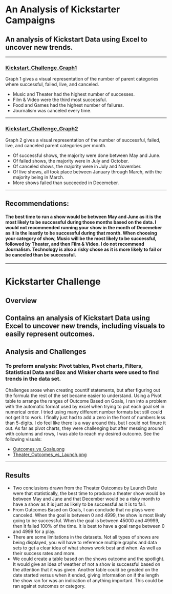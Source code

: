 # An Analysis of Kickstarter Campaigns
## An analysis of Kickstart Data using Excel to uncover new trends. 
---
### [Kickstart_Challenge_Graph1](/Kickstart_Challenge_Graph1.png)
Graph 1 gives a visual representation of the number of parent categories where successful, failed, live, and canceled. 
* Music and Theater had the highest number of successes.
* Film & Video were the third most successful. 
* Food and Games had the highest number of failures. 
* Journalism was canceled every time. 
---
### [Kickstart_Challenge_Graph2](/Kickstart_Challenge_Graph2.png)
Graph 2 gives a visual representation of the number of successful, failed, live, and canceled parent categories per month. 
* Of successful shows, the majority were done between May and June. 
* Of failed shows, the majority were in July and October. 
* Of canceled shows, the majority were in July and November. 
* Of live shows, all took place between January through March, with the majority being in March. 
* More shows failed than succeeded in Decemeber. 
---
## Recommendations:
#### The best time to run a show would be between May and June as it is the most likely to be successful during those months based on the data. I would not recommended running your show in the month of Decemeber as it is the leastly to be successful during that month. When choosing your category of show, Music will be the most likely to be successful, followed by Theater, and then Film & Video. I do not recommend Journalism. Technology is also a risky chose as it is more likely to fail or be canceled than be successful. 
---
# Kickstarter Challenge 
## Overview
Contains an analysis of Kickstart Data using Excel to uncover new trends, including visuals to easily represent outcomes. 
---
## Analysis and Challenges
### To preform analysis: Pivot tables, Pivot charts, Filters, Statistical Data and Box and Wisker charts were used to find trends in the data set. 
Challenges arose when creating countif statements, but after figuring out the formula the rest of the set became easier to understand. Using a Pivot table to arrange 
the ranges of Outcome Based on Goals, I ran into a problem with the automatic format used by excel when trying to put each goal set in numerical order. I tried using 
many different number formats but still could not get it to work. I finally just had to add a zero in the front of numbers less than 5-digits. I do feel like there is 
a way around this, but I could not finure it out. As far as pivot charts, they were challenging but after messing around with columns and rows, I was able to reach my 
desired outcome. See the following visuals:
* [Outcomes_vs_Goals.png](resources/Outcomes_vs_Goals.png)
* [Theater_Outcomes_vs_Launch.png](resources/heater_Outcomes_vs_Launch.png)

---
## Results
* Two conclusions drawn from the Theater Outcomes by Launch Date were that statistically, the best time to produce a theater show would be between 
May and June and that December would be a risky month to have a show as it is just as likely to be successful as it is to fail. 
* From Outcomes Based on Goals, I can conclude that no plays were canceled. When the goal is between 0 and 4999, the show is most likely going to be successful. 
When the goal is between 45000 and 49999, then it failed 100% of the time. It is best to have a goal range between 0 and 4999 for a play. 
* There are some limitations in the datasets. Not all types of shows are being displayed, you will have to reference multiple graphs and data sets to get a 
clear idea of what shows work best and when. As well as their success rates and more. 
* We could create a table based on the shows outcome and the spotlight. It would give an idea of weather of not a show is successful based on the attention 
that it was given. Another table could be greated on the date started versus when it ended, giving information on if the length the show ran for was an 
indication of anything important. This could be ran against outcomes or category. 
